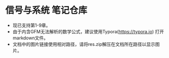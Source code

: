 # 信号与系统 笔记仓库

- 现已支持第1-9章。
- 由于内含GFM无法解析的数学公式，建议使用Typora(https://typora.io) 打开markdown文件。
- 文档中的图片链接使用相对路径，请将res.zip解压在文档所在路径以显示图片。

